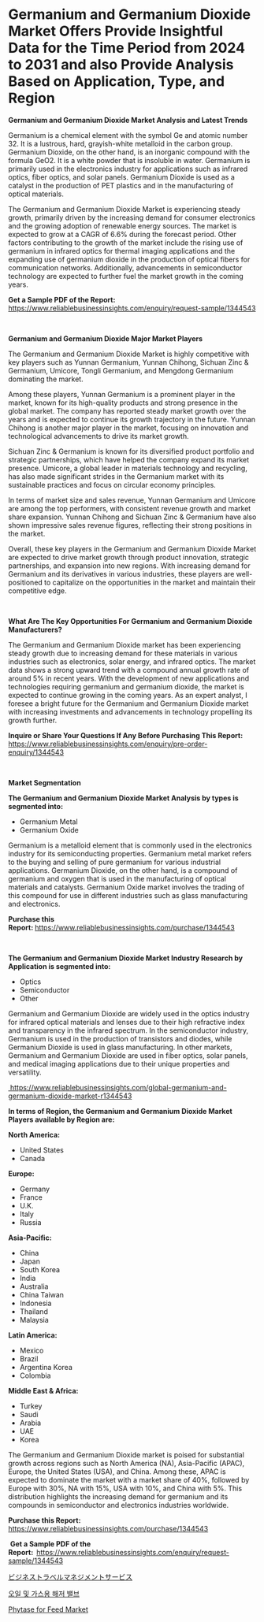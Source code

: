 <p><h1>Germanium and Germanium Dioxide Market Offers Provide Insightful Data for the Time Period from 2024 to 2031 and also Provide Analysis Based on Application, Type, and Region</h1></p><p><strong>Germanium and Germanium Dioxide Market Analysis and Latest Trends</strong></p>
<p><p>Germanium is a chemical element with the symbol Ge and atomic number 32. It is a lustrous, hard, grayish-white metalloid in the carbon group. Germanium Dioxide, on the other hand, is an inorganic compound with the formula GeO2. It is a white powder that is insoluble in water. Germanium is primarily used in the electronics industry for applications such as infrared optics, fiber optics, and solar panels. Germanium Dioxide is used as a catalyst in the production of PET plastics and in the manufacturing of optical materials.</p><p>The Germanium and Germanium Dioxide Market is experiencing steady growth, primarily driven by the increasing demand for consumer electronics and the growing adoption of renewable energy sources. The market is expected to grow at a CAGR of 6.6% during the forecast period. Other factors contributing to the growth of the market include the rising use of germanium in infrared optics for thermal imaging applications and the expanding use of germanium dioxide in the production of optical fibers for communication networks. Additionally, advancements in semiconductor technology are expected to further fuel the market growth in the coming years.</p></p>
<p><strong>Get a Sample PDF of the Report:&nbsp;</strong> <a href="https://www.reliablebusinessinsights.com/enquiry/request-sample/1344543">https://www.reliablebusinessinsights.com/enquiry/request-sample/1344543</a></p>
<p>&nbsp;</p>
<p><strong>Germanium and Germanium Dioxide Major Market Players</strong></p>
<p><p>The Germanium and Germanium Dioxide Market is highly competitive with key players such as Yunnan Germanium, Yunnan Chihong, Sichuan Zinc & Germanium, Umicore, Tongli Germanium, and Mengdong Germanium dominating the market.</p><p>Among these players, Yunnan Germanium is a prominent player in the market, known for its high-quality products and strong presence in the global market. The company has reported steady market growth over the years and is expected to continue its growth trajectory in the future. Yunnan Chihong is another major player in the market, focusing on innovation and technological advancements to drive its market growth.</p><p>Sichuan Zinc & Germanium is known for its diversified product portfolio and strategic partnerships, which have helped the company expand its market presence. Umicore, a global leader in materials technology and recycling, has also made significant strides in the Germanium market with its sustainable practices and focus on circular economy principles.</p><p>In terms of market size and sales revenue, Yunnan Germanium and Umicore are among the top performers, with consistent revenue growth and market share expansion. Yunnan Chihong and Sichuan Zinc & Germanium have also shown impressive sales revenue figures, reflecting their strong positions in the market.</p><p>Overall, these key players in the Germanium and Germanium Dioxide Market are expected to drive market growth through product innovation, strategic partnerships, and expansion into new regions. With increasing demand for Germanium and its derivatives in various industries, these players are well-positioned to capitalize on the opportunities in the market and maintain their competitive edge.</p></p>
<p>&nbsp;</p>
<p><strong>What Are The Key Opportunities For Germanium and Germanium Dioxide Manufacturers?</strong></p>
<p><p>The Germanium and Germanium Dioxide market has been experiencing steady growth due to increasing demand for these materials in various industries such as electronics, solar energy, and infrared optics. The market data shows a strong upward trend with a compound annual growth rate of around 5% in recent years. With the development of new applications and technologies requiring germanium and germanium dioxide, the market is expected to continue growing in the coming years. As an expert analyst, I foresee a bright future for the Germanium and Germanium Dioxide market with increasing investments and advancements in technology propelling its growth further.</p></p>
<p><strong>Inquire or Share Your Questions If Any Before Purchasing This Report:</strong> <a href="https://www.reliablebusinessinsights.com/enquiry/pre-order-enquiry/1344543">https://www.reliablebusinessinsights.com/enquiry/pre-order-enquiry/1344543</a></p>
<p>&nbsp;</p>
<p><strong>Market Segmentation</strong></p>
<p><strong>The Germanium and Germanium Dioxide Market Analysis by types is segmented into:</strong></p>
<p><ul><li>Germanium Metal</li><li>Germanium Oxide</li></ul></p>
<p><p>Germanium is a metalloid element that is commonly used in the electronics industry for its semiconducting properties. Germanium metal market refers to the buying and selling of pure germanium for various industrial applications. Germanium Dioxide, on the other hand, is a compound of germanium and oxygen that is used in the manufacturing of optical materials and catalysts. Germanium Oxide market involves the trading of this compound for use in different industries such as glass manufacturing and electronics.</p></p>
<p><strong>Purchase this Report:&nbsp;</strong><a href="https://www.reliablebusinessinsights.com/purchase/1344543">https://www.reliablebusinessinsights.com/purchase/1344543</a></p>
<p>&nbsp;</p>
<p><strong>The Germanium and Germanium Dioxide Market Industry Research by Application is segmented into:</strong></p>
<p><ul><li>Optics</li><li>Semiconductor</li><li>Other</li></ul></p>
<p><p>Germanium and Germanium Dioxide are widely used in the optics industry for infrared optical materials and lenses due to their high refractive index and transparency in the infrared spectrum. In the semiconductor industry, Germanium is used in the production of transistors and diodes, while Germanium Dioxide is used in glass manufacturing. In other markets, Germanium and Germanium Dioxide are used in fiber optics, solar panels, and medical imaging applications due to their unique properties and versatility.</p></p>
<p><a href="https://www.reliablebusinessinsights.com/global-germanium-and-germanium-dioxide-market-r1344543">&nbsp;https://www.reliablebusinessinsights.com/global-germanium-and-germanium-dioxide-market-r1344543</a></p>
<p><strong>In terms of Region, the Germanium and Germanium Dioxide Market Players available by Region are:</strong></p>
<p>
    <p> <strong> North America: </strong>
        <ul>
            <li>United States</li>
            <li>Canada</li>
        </ul>
        </p> 
    <p> <strong> Europe: </strong>
        <ul>
            <li>Germany</li>
            <li>France</li>
            <li>U.K.</li>
            <li>Italy</li>
            <li>Russia</li>
        </ul>
        </p> 
    <p> <strong> Asia-Pacific: </strong>
        <ul>
            <li>China</li>
            <li>Japan</li>
            <li>South Korea</li>
            <li>India</li>
            <li>Australia</li>
            <li>China Taiwan</li>
            <li>Indonesia</li>
            <li>Thailand</li>
            <li>Malaysia</li>
        </ul>
        </p> 
    <p> <strong> Latin America: </strong>
        <ul>
            <li>Mexico</li>
            <li>Brazil</li>
            <li>Argentina Korea</li>
            <li>Colombia</li>
        </ul>
        </p> 
    <p> <strong> Middle East & Africa: </strong>
        <ul>
            <li>Turkey</li>
            <li>Saudi</li>
            <li>Arabia</li>
            <li>UAE</li>
            <li>Korea</li>
        </ul>
    </p>
    </p>
<p><p>The Germanium and Germanium Dioxide market is poised for substantial growth across regions such as North America (NA), Asia-Pacific (APAC), Europe, the United States (USA), and China. Among these, APAC is expected to dominate the market with a market share of 40%, followed by Europe with 30%, NA with 15%, USA with 10%, and China with 5%. This distribution highlights the increasing demand for germanium and its compounds in semiconductor and electronics industries worldwide.</p></p>
<p><strong>Purchase this Report: </strong><a href="https://www.reliablebusinessinsights.com/purchase/1344543">https://www.reliablebusinessinsights.com/purchase/1344543</a></p>
<p>&nbsp;<strong>Get a Sample PDF of the Report:&nbsp;&nbsp;</strong><a href="https://www.reliablebusinessinsights.com/enquiry/request-sample/1344543">https://www.reliablebusinessinsights.com/enquiry/request-sample/1344543</a></p>
<p><strong></strong></p>
<p><p><a href="https://github.com/avbqbctihcbe2/Market-Research-Report-List-2/blob/main/3954834100116.md">ビジネストラベルマネジメントサービス</a></p><p><a href="https://github.com/AlexanderElliott1993/Market-Research-Report-List-1/blob/main/134409491413.md">오일 및 가스용 해저 밸브</a></p><p><a href="https://github.com/sofayahoo2023/Market-Research-Report-List-4/blob/main/phytase-for-feed-market.md">Phytase for Feed Market</a></p></p>